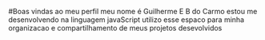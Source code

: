 #Boas vindas ao meu perfil
meu nome é Guilherme E B do Carmo
estou me desenvolvendo na linguagem javaScript
utilizo esse espaco para minha organizacao e compartilhamento de meus projetos desevolvidos
